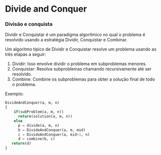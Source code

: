 # Divide and Conquer 

### Divisão e conquista 

Dividir e Conquistar é um paradigma algorítmico no qual o problema é resolvido usando a estratégia Dividir, Conquistar e Combinar.

Um algoritmo típico de Dividir e Conquistar resolve um problema usando as três etapas a seguir:

1. Dividir: Isso envolve dividir o problema em subproblemas menores.
2. Conquistar: Resolva subproblemas chamando recursivamente até ser resolvido.
3. Combine: Combine os subproblemas para obter a solução final de todo o problema.

Exemplo: 

```python
DivideAndConquer(a, m, n)
{
    if(subProblem(a, m, n))
      return(solution(a, m, n))
    else 
      p = divide(a, m, n)               
      b = DivideAndConquer(a, m, mid)                 
      c = DivideAndConquer(a, mid+1, n)            
      d = combine(b, c)                
   return(d)
}
```